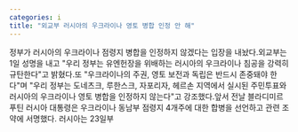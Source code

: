 ```yaml
---
categories: i
title: "외교부 러시아의 우크라이나 영토 병합 인정 안 해"
---
```

정부가 러시아의 우크라이나 점령지 병합을 인정하지 않겠다는 입장을 내놨다.외교부는 1일 성명을 내고 "우리 정부는 유엔헌장을 위배하는 러시아의 우크라이나 침공을 강력히 규탄한다"고 밝혔다.또 "우크라이나의 주권, 영토 보전과 독립은 반드시 존중돼야 한다"며 "우리 정부는 도네츠크, 루한스크, 자포리자, 헤르손 지역에서 실시된 주민투표와 러시아의 우크라이나 영토 병합을 인정하지 않는다"고 강조했다.앞서 전날 블라디미르 푸틴 러시아 대통령은 우크라이나 동남부 점령지 4개주에 대한 합병을 선언하고 관련 조약에 서명했다. 러시아는 23일부